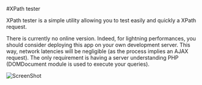 #XPath tester

XPath tester is a simple utility allowing you to test easily and quickly a XPath request.

There is currently no online version. Indeed, for lightning performances, you should consider deploying this app on your own development server. This way, network latencies will be negligible (as the process implies an AJAX request). The only requirement is having a server understanding PHP (DOMDocument module is used to execute your queries).

![ScreenShot](https://raw.github.com/jpetitcolas/xpath-tester/master/images/xpath-tester.png)